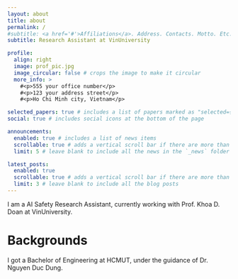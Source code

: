 ```yaml
---
layout: about
title: about
permalink: /
#subtitle: <a href='#'>Affiliations</a>. Address. Contacts. Motto. Etc.
subtitle: Research Assistant at VinUniversity

profile:
  align: right
  image: prof_pic.jpg
  image_circular: false # crops the image to make it circular
  more_info: >
    #<p>555 your office number</p>
    #<p>123 your address street</p>
    #<p>Ho Chi Minh city, Vietnam</p>

selected_papers: true # includes a list of papers marked as "selected={true}"
social: true # includes social icons at the bottom of the page

announcements:
  enabled: true # includes a list of news items
  scrollable: true # adds a vertical scroll bar if there are more than 3 news items
  limit: 5 # leave blank to include all the news in the `_news` folder

latest_posts:
  enabled: true
  scrollable: true # adds a vertical scroll bar if there are more than 3 new posts items
  limit: 3 # leave blank to include all the blog posts
---
```


I am a AI Safety Research Assistant, currently working with Prof. Khoa D. Doan at VinUniversity.

# Backgrounds
I got a Bachelor of Engineering at HCMUT, under the guidance of Dr. Nguyen Duc Dung.
